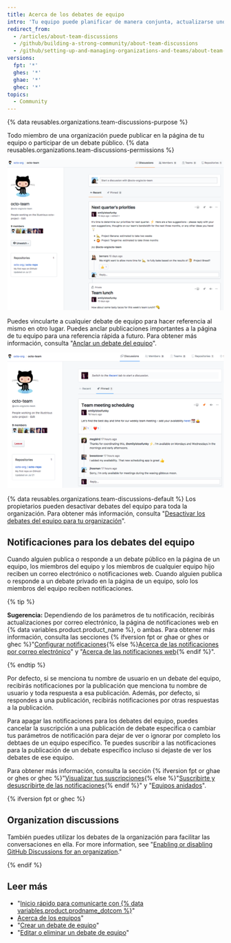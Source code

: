 ```yaml
---
title: Acerca de los debates de equipo
intro: 'Tu equipo puede planificar de manera conjunta, actualizarse unos a otros o hablar sobre cualquier tema que quieran en las publicaciones de debates en la página de tu equipo en una organización.'
redirect_from:
  - /articles/about-team-discussions
  - /github/building-a-strong-community/about-team-discussions
  - /github/setting-up-and-managing-organizations-and-teams/about-team-discussions
versions:
  fpt: '*'
  ghes: '*'
  ghae: '*'
  ghec: '*'
topics:
  - Community
---
```


{% data reusables.organizations.team-discussions-purpose %}

Todo miembro de una organización puede publicar en la página de tu equipo o participar de un debate público. {% data reusables.organizations.team-discussions-permissions %}

![Pestaña Debayes de la página del equipo con debates privados y públicos](/assets/images/help/organizations/team-page-discussions-tab.png)

Puedes vincularte a cualquier debate de equipo para hacer referencia al mismo en otro lugar. Puedes anclar publicaciones importantes a la página de tu equipo para una referencia rápida a futuro. Para obtener más información, consulta "[Anclar un debate del equipo](/organizations/collaborating-with-your-team/pinning-a-team-discussion)".

![Pestaña Debates anclados de la página del equipo con debate anclado](/assets/images/help/organizations/team-discussions-pinned.png)

{% data reusables.organizations.team-discussions-default %} Los propietarios pueden desactivar debates del equipo para toda la organización. Para obtener más información, consulta "[Desactivar los debates del equipo para tu organización](/articles/disabling-team-discussions-for-your-organization)".

## Notificaciones para los debates del equipo

Cuando alguien publica o responde a un debate público en la página de un equipo, los miembros del equipo y los miembros de cualquier equipo hijo reciben un correo electrónico o notificaciones web. Cuando alguien publica o responde a un debate privado en la página de un equipo, solo los miembros del equipo reciben notificaciones.

{% tip %}

**Sugerencia:** Dependiendo de los parámetros de tu notificación, recibirás actualizaciones por correo electrónico, la página de notificaciones web en {% data variables.product.product_name %}, o ambas. Para obtener más información, consulta las secciones {% ifversion fpt or ghae or ghes or ghec %}"[Configurar notificaciones](/github/managing-subscriptions-and-notifications-on-github/configuring-notifications){% else %}[Acerca de las notificaciones por correo electrónico](/github/receiving-notifications-about-activity-on-github/about-email-notifications)" y "[Acerca de las notificaciones web](/github/receiving-notifications-about-activity-on-github/about-web-notifications){% endif %}".

{% endtip %}

Por defecto, si se menciona tu nombre de usuario en un debate del equipo, recibirás notificaciones por la publicación que menciona tu nombre de usuario y toda respuesta a esa publicación. Además, por defecto, si respondes a una publicación, recibirás notificaciones por otras respuestas a la publicación.

Para apagar las notificaciones para los debates del equipo, puedes cancelar la suscripción a una publicación de debate específica o cambiar tus parámetros de notificación para dejar de ver o ignorar por completo los debtaes de un equipo específico. Te puedes suscribir a las notificaciones para la publicación de un debate específico incluso si dejaste de ver los debates de ese equipo.

Para obtener más información, consulta la sección {% ifversion fpt or ghae or ghes or ghec %}"[Visualizar tus suscripciones](/github/managing-subscriptions-and-notifications-on-github/viewing-your-subscriptions){% else %}"[Suscribirte y desuscribirte de las notificaciones](/github/receiving-notifications-about-activity-on-github/subscribing-to-and-unsubscribing-from-notifications){% endif %}" y "[Equipos anidados](/articles/about-teams/#nested-teams)".

{% ifversion fpt or ghec %}

## Organization discussions

También puedes utilizar los debates de la organización para facilitar las conversaciones en ella. For more information, see "[Enabling or disabling GitHub Discussions for an organization](/organizations/managing-organization-settings/enabling-or-disabling-github-discussions-for-an-organization)."

{% endif %}

## Leer más

- "[Inicio rápido para comunicarte con {% data variables.product.prodname_dotcom %}](/github/collaborating-with-issues-and-pull-requests/quickstart-for-communicating-on-github)"
- [Acerca de los equipos](/articles/about-teams)"
- "[Crear un debate de equipo](/organizations/collaborating-with-your-team/creating-a-team-discussion)"
- "[Editar o eliminar un debate de equipo](/organizations/collaborating-with-your-team/editing-or-deleting-a-team-discussion)"
